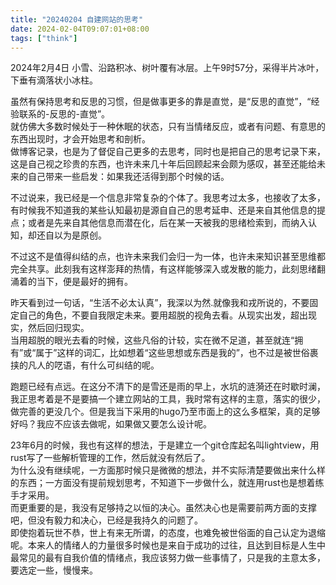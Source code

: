```yaml
---
title: "20240204 自建网站的思考"
date: 2024-02-04T09:07:01+08:00
tags: ["think"]
---
```


2024年2月4日 小雪、沿路积冰、树叶覆有冰层。上午9时57分，采得半片冰叶，下垂有滴落状小冰柱。
<!--more-->

虽然有保持思考和反思的习惯，但是做事更多的靠是直觉，是“反思的直觉”，“经验联系的-反思的-直觉”。  
就仿佛大多数时候处于一种休眠的状态，只有当情绪反应，或者有问题、有意思的东西出现时，才会开始思考和剖析。  
做博客记录，也是为了督促自己更多的去思考，同时也是把自己的思考记录下来，这是自己视之珍贵的东西，也许未来几十年后回顾起来会颇为感叹，甚至还能给未来的自己带来一些启发：如果我还活得到那个时候的话。

不过说来，我已经是一个信息非常复杂的个体了。我思考过太多，也接收了太多，有时候我不知道我的某些认知最初是源自自己的思考延申、还是来自其他信息的提点；或者是先来自其他信息而潜在化，后在某一天被我的思绪检索到，而纳入认知，却还自以为是原创。

不过这不是值得纠结的点，也许未来我们会归一为一体，也许未来知识甚至思维都完全共享。此刻我有这样澎拜的热情，有这样能够深入或发散的能力，此刻思绪翻涌着的当下，便是最好的拥有。

昨天看到过一句话，“生活不必太认真”，我深以为然.就像我和戎所说的，不要固定自己的角色，不要自我限定未来。要用超脱的视角去看。从现实出发，超出现实，然后回归现实。  
当用超脱的眼光去看的时候，这些凡俗的计较，实在微不足道，甚至就连“拥有”或“属于”这样的词汇，比如想着“这些思想或东西是我的”，也不过是被世俗裹挟的凡人的呓语，有什么可纠结的呢。

跑题已经有点远。在这分不清下的是雪还是雨的早上，水坑的涟漪还在时歇时澜，我正思考着是不是要搞一个建立网站的工具，我时常有这样的主意，落实的很少，做完善的更没几个。但是我当下采用的hugo乃至市面上的这么多框架，真的足够好吗？我应不应该去做呢，如果做又要怎么设计呢。

23年6月的时候，我也有这样的想法，于是建立一个git仓库起名叫lightview，用rust写了一些解析管理的工作，然后就没有然后了。  
为什么没有继续呢，一方面那时候只是微微的想法，并不实际清楚要做出来什么样的东西；一方面没有提前规划思考，不知道下一步做什么，就连用rust也是想着练手才采用。  
而更重要的是，我没有足够持之以恒的决心。虽然决心也是需要前两方面的支撑吧，但没有毅力和决心，已经是我持久的问题了。  
即使抱着玩世不恭，世上有来无所谓，的态度，也难免被世俗面的自己认定为退缩呢。本来人的情绪人的力量很多时候也是来自于成功的过往，且达到目标是人生中最常见的最有自我价值的情绪点，我应该努力做一些事情了，只是我的主意太多，要选定一些，慢慢来。